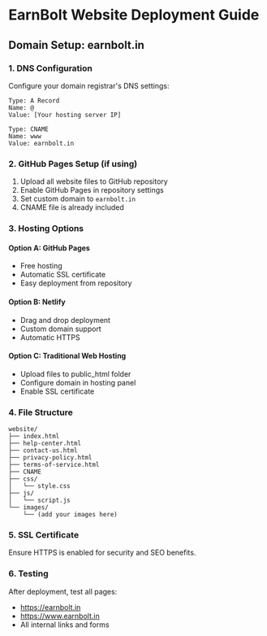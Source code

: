 # EarnBolt Website Deployment Guide

## Domain Setup: earnbolt.in

### 1. DNS Configuration
Configure your domain registrar's DNS settings:

```
Type: A Record
Name: @
Value: [Your hosting server IP]

Type: CNAME
Name: www
Value: earnbolt.in
```

### 2. GitHub Pages Setup (if using)
1. Upload all website files to GitHub repository
2. Enable GitHub Pages in repository settings
3. Set custom domain to `earnbolt.in`
4. CNAME file is already included

### 3. Hosting Options

#### Option A: GitHub Pages
- Free hosting
- Automatic SSL certificate
- Easy deployment from repository

#### Option B: Netlify
- Drag and drop deployment
- Custom domain support
- Automatic HTTPS

#### Option C: Traditional Web Hosting
- Upload files to public_html folder
- Configure domain in hosting panel
- Enable SSL certificate

### 4. File Structure
```
website/
├── index.html
├── help-center.html
├── contact-us.html
├── privacy-policy.html
├── terms-of-service.html
├── CNAME
├── css/
│   └── style.css
├── js/
│   └── script.js
└── images/
    └── (add your images here)
```

### 5. SSL Certificate
Ensure HTTPS is enabled for security and SEO benefits.

### 6. Testing
After deployment, test all pages:
- https://earnbolt.in
- https://www.earnbolt.in
- All internal links and forms